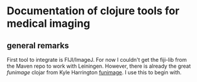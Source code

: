 # Documentation of clojure tools for medical imaging

## general remarks
First tool to integrate is FIJI/ImageJ. For now I couldn't get the fiji-lib from the Maven repo to work with Leiningen. However, there is already the great *funimage* clojar from Kyle Harrington [funimage](https://clojars.org/funimage). I use this to begin with.
